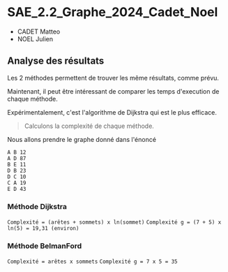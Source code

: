 # SAE_2.2_Graphe_2024_Cadet_Noel
- CADET Matteo
- NOEL Julien

## Analyse des résultats

Les 2 méthodes permettent de trouver les même résultats, comme prévu.

Maintenant, il peut être intéressant de comparer les temps d'execution de chaque méthode.

Expérimentalement, c'est l'algorithme de Dijkstra qui est le plus efficace.

 > Calculons la complexité de chaque méthode.

Nous allons prendre le graphe donné dans l'énoncé

```
A B 12
A D 87
B E 11
D B 23
D C 10
C A 19
E D 43
```

### Méthode Dijkstra

`Complexité = (arêtes + sommets) x ln(sommet)`
`Complexité g = (7 + 5) x ln(5) = 19,31 (environ)`

### Méthode BelmanFord

`Complexité = arêtes x sommets`
`Complexité g = 7 x 5 = 35`


